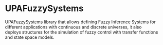 # UPAFuzzySystems
UPAFuzzySystems library that allows defining Fuzzy Inference Systems for different applications with continuous and discrete universes, it also deploys structures for the simulation of fuzzy control with transfer functions and state space models.